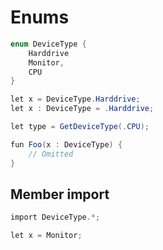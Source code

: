 # Enums

```csharp
enum DeviceType {
    Harddrive
    Monitor,
    CPU
}
```

```csharp
let x = DeviceType.Harddrive;
let x : DeviceType = .Harddrive;
```

```csharp
let type = GetDeviceType(.CPU);

fun Foo(x : DeviceType) {
    // Omitted
}
```

## Member import

```csharp
import DeviceType.*;

let x = Monitor;
```